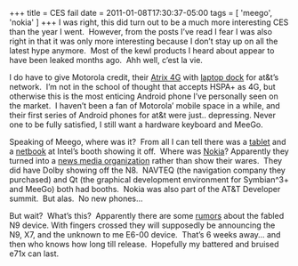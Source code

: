 +++
title = CES fail
date = 2011-01-08T17:30:37-05:00
tags = [
  'meego',
  'nokia'
]
+++
I was right, this did turn out to be a much more interesting CES than the year I went.  However, from the posts I&#8217;ve read I fear I was also right in that it was only more interesting because I don&#8217;t stay up on all the latest hype anymore.  Most of the kewl products I heard about appear to have been leaked months ago.  Ahh well, c&#8217;est la vie.

I do have to give Motorola credit, their <a title="Engadget post about Motorola Atrix 4G" href="http://www.engadget.com/2011/01/05/motorola-atrix-4g-hits-atandts-website-complete-with-specs/" target="_blank">Atrix 4G</a> with <a title="Engaget post about Atrix 4G's dock" href="http://www.engadget.com/2011/01/05/motorola-atrix-4gs-webtop-application-turns-your-phone-into-a/" target="_blank">laptop dock</a> for at&t&#8217;s network.  I&#8217;m not in the school of thought that accepts HSPA+ as 4G, but otherwise this is the most enticing Android phone I&#8217;ve personally seen on the market.  I haven&#8217;t been a fan of Motorola&#8217; mobile space in a while, and their first series of Android phones for at&t were just.. depressing. Never one to be fully satisfied, I still want a hardware keyboard and MeeGo.

Speaking of Meego, where was it?  From all I can tell there was a <a title="NetworldWorld talks about Intel showing off a WeTab running Meego" href="http://www.networkworld.com/community/node/70419" target="_self">tablet</a> and a <a title="CNet hands on with MeeGo netbook" href="http://www.cnetanalysis.com/reviews/ces-2011-hands-on-meego-netbook-review/" target="_self">netbook</a> at Intel&#8217;s booth showing it off.  Where was <a title="Nokia's CES announcement" href="http://conversations.nokia.com/2011/01/05/nokia-at-ces-2011" target="_blank">Nokia</a>? Apparently they turned into a <a title="Nokia gets non-techies to blog from N8s at CES 2011" href="http://conversations.nokia.com/2011/01/05/not-so-geeky-after-all-covering-ces-2011-from-a-unique-perspective" target="_blank">news media organization</a> rather than show their wares.  They did have Dolby showing off the N8.  NAVTEQ (the navigation company they purchased) and Qt (the graphical development environment for Symbian^3+ and MeeGo) both had booths.  Nokia was also part of the AT&T Developer summit.  But alas.  No new phones&#8230;

But wait?  What&#8217;s this?  Apparently there are some <a title="Rumors about Nokia's 2011 devices" href="http://mynokiablog.com/2011/01/08/rumours-nokia-n9-being-announced-at-mwc-in-6-weeks-time-more-n9x7-gossip" target="_blank">rumors</a> about the fabled N9 device. With fingers crossed they will supposedly be announcing the N9, X7, and the unknown to me E6-00 device.  That&#8217;s 6 weeks away&#8230; and then who knows how long till release.  Hopefully my battered and bruised e71x can last.
